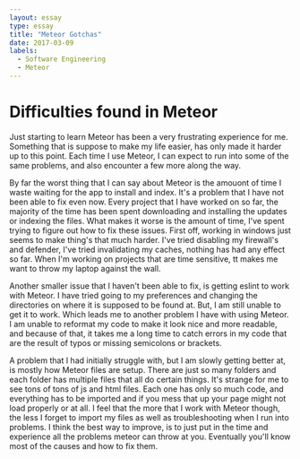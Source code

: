 ```yaml
---
layout: essay
type: essay
title: "Meteor Gotchas"
date: 2017-03-09
labels:
  - Software Engineering
  - Meteor
---
```


<h1> Difficulties found in Meteor</h1>

<p>Just starting to learn Meteor has been a very frustrating experience for me. Something that is suppose to make my life easier, has only made it harder up to this point. Each time I use Meteor, I can expect to run into some of the same problems, and also encounter a few more along the way. 
 </p>
 <p>By far the worst thing that I can say about Meteor is the amouont of time I waste waiting for the app to install and index. It's a problem that I have not been able to fix even now. Every project that I have worked on so far, the majority of the time has been spent downloading and installing the updates or indexing the files. What makes it worse is the amount of time, I've spent trying to figure out how to fix these issues. First off, working in windows just seems to make thing's that much harder. I've tried disabling my firewall's and defender, I've tried invalidating my caches, nothing has had any effect so far. When I'm working on projects that are time sensitive, tt makes me want to throw my laptop against the wall.
 </p>
 <p>Another smaller issue that I haven't been able to fix, is getting eslint to work with Meteor. I have tried going to my preferences and changing the directories on where it is supposed to be found at. But, I am still unable to get it to work. Which leads me to another problem I have with using Meteor. I am unable to reformat my code to make it look nice and more readable, and because of that, it takes me a long time to catch errors in my code that are the result of typos or missing semicolons or brackets.</p>
 <p>A problem that I had initially struggle with, but I am slowly getting better at, is mostly how Meteor files are setup. There are just so many folders and each folder has multiple files that all do certain things. It's strange for me to see tons of tons of js and html files. Each one has only so much code, and everything has to be imported and if you mess that up your page might not load properly or at all. I feel that the more that I work with Meteor though, the less I forget to import my files as well as troubleshooting when I run into problems. I think the best way to improve, is to just put in the time and experience all the problems meteor can throw at you. Eventually you'll know most of the causes and how to fix them. </p>